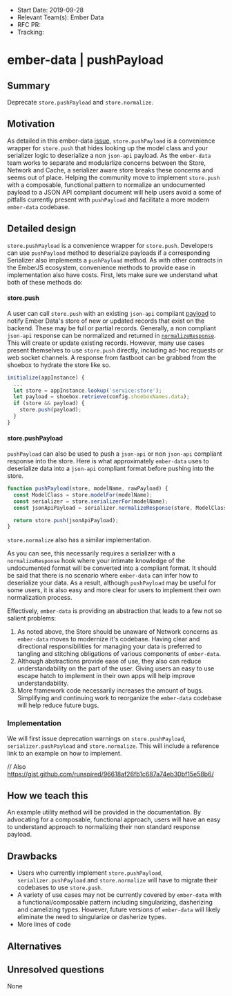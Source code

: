 - Start Date: 2019-09-28
- Relevant Team(s): Ember Data
- RFC PR:
- Tracking:

# ember-data | pushPayload

## Summary

Deprecate `store.pushPayload` and `store.normalize`.

## Motivation

As detailed in this ember-data [issue](https://github.com/emberjs/rfcs/issues/357), `store.pushPayload` is a convenience wrapper for `store.push` that hides looking up the model class and your serializer logic to deserialize a non `json-api` payload.  As the `ember-data` team works to separate and modularlize concerns between the Store, Network and Cache, a serializer aware store breaks these concerns and seems out of place.  Helping the community move to implement `store.push` with a composable, functional pattern to normalize an undocumented payload to a JSON API compliant document will help users avoid a some of pitfalls currently present with `pushPayload` and facilitate a more modern `ember-data` codebase.

## Detailed design
`store.pushPayload` is a convenience wrapper for `store.push`.  Developers can use `pushPayload` method to deserialize payloads if a corresponding Serializer also implements a `pushPayload` method.  As with other contracts in the EmberJS ecosystem, convenience methods to provide ease in implementation also have costs.  First, lets make sure we understand what both of these methods do:

#### store.push
A user can call `store.push` with an existing `json-api` compliant [payload](https://jsonapi.org) to notify Ember Data's store of new or updated records that exist on the backend.  These may be full or partial records.  Generally, a non compliant `json-api` response can be normalized and returned in [`normalizeResponse`](https://api.emberjs.com/ember-data/release/classes/JSONAPISerializer/methods/normalizeResponse?anchor=normalizeResponse).  This will create or update existing records.  However, many use cases present themselves to use `store.push` directly, including ad-hoc requests or web socket channels.  A response from fastboot can be grabbed from the shoebox to hydrate the store like so.

```js
initialize(appInstance) {
  ...
  let store = appInstance.lookup('service:store');
  let payload = shoebox.retrieve(config.shoeboxNames.data);
  if (store && payload) {
    store.push(payload);
  }
}
```

#### store.pushPayload
`pushPayload` can also be used to push a `json-api` or non `json-api` compliant response into the store. Here is what approximately `ember-data` uses to deserialize data into a `json-api` compliant format before pushing into the store.

```js
function pushPayload(store, modelName, rawPayload) {
  const ModelClass = store.modelFor(modelName);
  const serializer = store.serializerFor(modelName);
  const jsonApiPayload = serializer.normalizeResponse(store, ModelClass, rawPayload, null, 'query');

  return store.push(jsonApiPayload);
}
```

`store.normalize` also has a similar implementation.

As you can see, this necessarily requires a serializer with a `normalizeResponse` hook where your intimate knowledge of the undocumented format will be converted into a compliant format.  It should be said that there is no scenario where `ember-data` can infer how to deserialize your data. As a result, although `pushPayload` may be useful for some users, it is also easy and more clear for users to implement their own normalization process.

Effectively, `ember-data` is providing an abstraction that leads to a few not so salient problems:

1. As noted above, the Store should be unaware of Network concerns as `ember-data` moves to modernize it's codebase.  Having clear and directional responsibilities for managing your data is preferred to tangling and stitching obligations of various components of `ember-data`.
2. Although abstractions provide ease of use, they also can reduce understandability on the part of the user.  Giving users an easy to use escape hatch to implement in their own apps will help improve understandability.
3. More framework code necessarily increases the amount of bugs.  Simplifying and continuing work to reorganize the `ember-data` codebase will help reduce future bugs.

### Implementation

We will first issue deprecation warnings on `store.pushPayload`, `serializer.pushPayload` and `store.normalize`. This will include a reference link to an example on how to implement.

// Also https://gist.github.com/runspired/96618af26fb1c687a74eb30bf15e58b6/

## How we teach this

An example utility method will be provided in the documentation.  By advocating for a composable, functional approach, users will have an easy to understand approach to normalizing their non standard response payload.

## Drawbacks

- Users who currently implement `store.pushPayload`, `serializer.pushPayload` and `store.normalize` will have to migrate their codebases
  to use `store.push`.
- A variety of use cases may not be currently covered by `ember-data` with a functional/composable pattern including singularizing, dasherizing and camelizing types.  However, future versions of `ember-data` will likely eliminate the need to singularize or dasherize types.
- More lines of code

## Alternatives

## Unresolved questions

None
